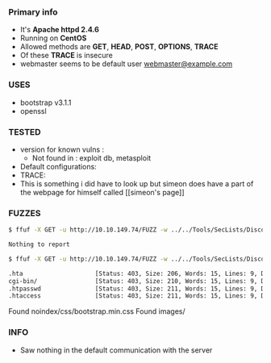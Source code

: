 ### Primary info
- It's **Apache httpd 2.4.6** 
- Running on **CentOS** 
- Allowed methods are **GET**, **HEAD**, **POST**, **OPTIONS**, **TRACE**
- Of these **TRACE** is insecure 
- webmaster seems to be default user webmaster@example.com
### USES 
- bootstrap v3.1.1
- openssl
### TESTED
- version for known vulns : 
	- Not found in : exploit db, metasploit
- Default configurations: 
- TRACE:  
- This is something i did have to look up but simeon does have a part of the webpage for himself called [[simeon's page]]
### FUZZES 
```bash
$ ffuf -X GET -u http://10.10.149.74/FUZZ -w ../../Tools/SecLists/Discovery/Web-Content/directory-list-2.3-big.txt  

Nothing to report
```

```bash 
$ ffuf -X GET -u http://10.10.149.74/FUZZ -w ../../Tools/SecLists/Discovery/Web-Content/common.txt  

.hta                    [Status: 403, Size: 206, Words: 15, Lines: 9, Duration: 2756ms]
cgi-bin/                [Status: 403, Size: 210, Words: 15, Lines: 9, Duration: 47ms]
.htpasswd               [Status: 403, Size: 211, Words: 15, Lines: 9, Duration: 3765ms]
.htaccess               [Status: 403, Size: 211, Words: 15, Lines: 9, Duration: 4733ms]

```

Found noindex/css/bootstrap.min.css
Found images/

### INFO
- Saw nothing in the default communication with the server